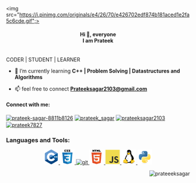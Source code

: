 <img src="https://i.pinimg.com/originals/e4/26/70/e426702edf874b181aced1e2fa5c6cde.gif";>
<h4 align="center";>
Hi 👋, everyone<br>
I am Prateek</h4><br>
CODER | STUDENT | LEARNER<br>
</p>


- 🌱 I’m currently learning **C++ | Problem Solving | Datastructures and Algorithms**

- 📫 feel free to connect **Prateeksagar2103@gmail.com**

<h4 align="left">Connect with me:</h4>
<p align="left">
<a href="https://linkedin.com/in/prateek-sagar-8811b8126" target="blank"><img align="center" src="https://raw.githubusercontent.com/rahuldkjain/github-profile-readme-generator/master/src/images/icons/Social/linked-in-alt.svg" alt="prateek-sagar-8811b8126" height="30" width="40" /></a>
<a href="https://www.codechef.com/users/prateek_sagar" target="blank"><img align="center" src="https://cdn.jsdelivr.net/npm/simple-icons@3.1.0/icons/codechef.svg" alt="prateek_sagar" height="30" width="40" /></a>
<a href="https://www.hackerrank.com/prateeksagar2103" target="blank"><img align="center" src="https://raw.githubusercontent.com/rahuldkjain/github-profile-readme-generator/master/src/images/icons/Social/hackerrank.svg" alt="prateeksagar2103" height="30" width="40" /></a>
<a href="https://www.leetcode.com/prateek7827" target="blank"><img align="center" src="https://raw.githubusercontent.com/rahuldkjain/github-profile-readme-generator/master/src/images/icons/Social/leet-code.svg" alt="prateek7827" height="30" width="40" /></a>
</p>

<h3 align="left">Languages and Tools:</h3>
<p align="center"> <a href="https://www.w3schools.com/cpp/" target="_blank" rel="noreferrer"> <img src="https://raw.githubusercontent.com/devicons/devicon/master/icons/cplusplus/cplusplus-original.svg" alt="cplusplus" width="40" height="40"/> </a> <a href="https://www.w3schools.com/css/" target="_blank" rel="noreferrer"> <img src="https://raw.githubusercontent.com/devicons/devicon/master/icons/css3/css3-original-wordmark.svg" alt="css3" width="40" height="40"/> </a> <a href="https://git-scm.com/" target="_blank" rel="noreferrer"> <img src="https://www.vectorlogo.zone/logos/git-scm/git-scm-icon.svg" alt="git" width="40" height="40"/> </a> <a href="https://www.w3.org/html/" target="_blank" rel="noreferrer"> <img src="https://raw.githubusercontent.com/devicons/devicon/master/icons/html5/html5-original-wordmark.svg" alt="html5" width="40" height="40"/> </a> <a href="https://developer.mozilla.org/en-US/docs/Web/JavaScript" target="_blank" rel="noreferrer"> <img src="https://raw.githubusercontent.com/devicons/devicon/master/icons/javascript/javascript-original.svg" alt="javascript" width="40" height="40"/> </a> <a href="https://www.linux.org/" target="_blank" rel="noreferrer"> <img src="https://raw.githubusercontent.com/devicons/devicon/master/icons/linux/linux-original.svg" alt="linux" width="40" height="40"/> </a> <a href="https://www.python.org" target="_blank" rel="noreferrer"> <img src="https://raw.githubusercontent.com/devicons/devicon/master/icons/python/python-original.svg" alt="python" width="40" height="40"/> </a> </p>

<p align="right"> <img src="https://komarev.com/ghpvc/?username=prateeeksagar&label=Profile%20views&color=0e75b6&style=flat" alt="prateeeksagar" /> </p>
<!---
prateeeksagar/prateeeksagar is a ✨ special ✨ repository because its `README.md` (this file) appears on your GitHub profile.
You can click the Preview link to take a look at your changes.
--->
